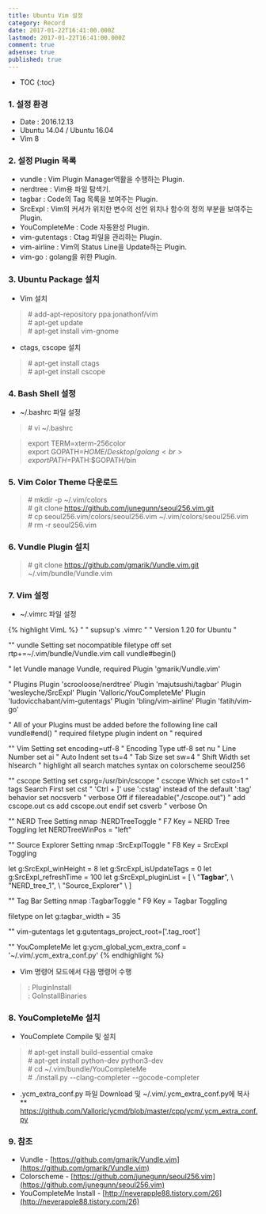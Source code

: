 ```yaml
---
title: Ubuntu Vim 설정
category: Record
date: 2017-01-22T16:41:00.000Z
lastmod: 2017-01-22T16:41:00.000Z
comment: true
adsense: true
published: true
---
```


* TOC
{:toc}

### 1. 설정 환경

* Date : 2016.12.13
* Ubuntu 14.04 / Ubuntu 16.04
* Vim 8

### 2. 설정 Plugin 목록

* vundle : Vim Plugin Manager역활을 수행하는 Plugin.
* nerdtree : Vim용 파일 탐색기.
* tagbar : Code의 Tag 목록을 보여주는 Plugin.
* SrcExpl : Vim의 커서가 위치한 변수의 선언 위치나 함수의 정의 부분을 보여주는 Plugin.
* YouCompleteMe : Code 자동완성 Plugin.
* vim-gutentags : Ctag 파일을 관리하는 Plugin.
* vim-airline : Vim의 Status Line을 Update하는 Plugin.
* vim-go : golang을 위한 Plugin.

### 3. Ubuntu Package 설치

* Vim 설치

> \# add-apt-repository ppa:jonathonf/vim <br>
> \# apt-get update <br>
> \# apt-get install vim-gnome

* ctags, cscope 설치

> \# apt-get install ctags <br>
> \# apt-get install cscope

### 4. Bash Shell 설정

* ~/.bashrc 파일 설정

> \# vi ~/.bashrc

> export TERM=xterm-256color <br>
> export GOPATH=$HOME/Desktop/golang <br>
> export PATH=$PATH:$GOPATH/bin

### 5. Vim Color Theme 다운로드

> \# mkdir -p ~/.vim/colors  <br>
> \# git clone https://github.com/junegunn/seoul256.vim.git <br>
> \# cp seoul256.vim/colors/seoul256.vim ~/.vim/colors/seoul256.vim <br>
> \# rm -r seoul256.vim

### 6. Vundle Plugin 설치

> \# git clone https://github.com/gmarik/Vundle.vim.git ~/.vim/bundle/Vundle.vim

### 7. Vim 설정

* ~/.vimrc 파일 설정

{% highlight VimL %}
"
" supsup's .vimrc
"
" Version 1.20 for Ubuntu
"
 
"" vundle Setting
set nocompatible
filetype off
set rtp+=~/.vim/bundle/Vundle.vim
call vundle#begin()
 
" let Vundle manage Vundle, required
Plugin 'gmarik/Vundle.vim'
 
" Plugins
Plugin 'scrooloose/nerdtree'
Plugin 'majutsushi/tagbar'
Plugin 'wesleyche/SrcExpl'
Plugin 'Valloric/YouCompleteMe'
Plugin 'ludovicchabant/vim-gutentags'
Plugin 'bling/vim-airline'
Plugin 'fatih/vim-go'
 
" All of your Plugins must be added before the following line
call vundle#end()            			" required
filetype plugin indent on    			" required
 
"" Vim Setting
set encoding=utf-8                      " Encoding Type utf-8
set nu                                  " Line Number
set ai                                  " Auto Indent
set ts=4                                " Tab Size
set sw=4                                " Shift Width
set hlsearch							" highlight all search matches
syntax on
colorscheme seoul256
 
"" cscope Setting
set csprg=/usr/bin/cscope               " cscope Which
set csto=1                              " tags Search First 
set cst                                 " 'Ctrl + ]' use ':cstag' instead of the default ':tag' behavior
set nocsverb                            " verbose Off
if filereadable("./cscope.out")         " add cscope.out
    cs add cscope.out
endif
set csverb                              " verbose On
 
"" NERD Tree Setting
nmap <F7> :NERDTreeToggle<CR>           " F7 Key = NERD Tree Toggling
let NERDTreeWinPos = "left"
 
"" Source Explorer Setting
nmap <F8> :SrcExplToggle<CR>			" F8 Key = SrcExpl Toggling
 
let g:SrcExpl_winHeight = 8
let g:SrcExpl_isUpdateTags = 0
let g:SrcExpl_refreshTime = 100
let g:SrcExpl_pluginList = [
        \ "__Tagbar__",
        \ "NERD_tree_1",
        \ "Source_Explorer"
        \ ]
 
"" Tag Bar Setting
nmap <F9> :TagbarToggle<CR>				" F9 Key = Tagbar Toggling
 
filetype on
let g:tagbar_width = 35
 
"" vim-gutentags
let g:gutentags_project_root=['.tag_root']
 
"" YouCompleteMe
let g:ycm_global_ycm_extra_conf = '~/.vim/.ycm_extra_conf.py'
{% endhighlight %}

* Vim 명령어 모드에서 다음 명령어 수행

> \: PluginInstall <br>
> \: GoInstallBinaries

### 8. YouCompleteMe 설치

* YouComplete Compile 및 설치

> \# apt-get install build-essential cmake <br>
> \# apt-get install python-dev python3-dev <br>
> \# cd ~/.vim/bundle/YouCompleteMe <br>
> \# ./install.py --clang-completer --gocode-completer <br>

* .ycm_extra_conf.py 파일 Download 및 ~/.vim/.ycm_extra_conf.py에 복사
** https://github.com/Valloric/ycmd/blob/master/cpp/ycm/.ycm_extra_conf.py

### 9. 참조
* Vundle - [https://github.com/gmarik/Vundle.vim](https://github.com/gmarik/Vundle.vim)
* Colorscheme - [https://github.com/junegunn/seoul256.vim](https://github.com/junegunn/seoul256.vim)
* YouCompleteMe Install - [http://neverapple88.tistory.com/26](http://neverapple88.tistory.com/26)
